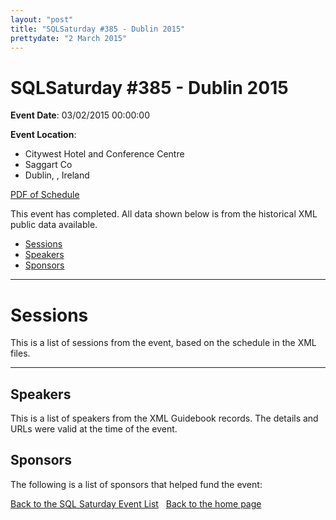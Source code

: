 ```yaml
---
layout: "post" 
title: "SQLSaturday #385 - Dublin 2015" 
prettydate: "2 March 2015" 
---
```

# SQLSaturday #385 - Dublin 2015
 
**Event Date**: 03/02/2015 00:00:00
 
**Event Location**:
- Citywest Hotel and Conference Centre
- Saggart Co
- Dublin, , Ireland
 
<a href="/PDF/0385.pdf">PDF of Schedule</a>
 
This event has completed. All data shown below is from the historical XML public data available.
<ul>
   <li><a href="#sessions">Sessions</a></li>
   <li><a href="#speakers">Speakers</a></li>
   <li><a href="#sponsors">Sponsors</a></li>
</ul>
 
 
----------------------------------------------------------------------------------- 
 
# <a name="sessions"></a>Sessions
This is a list of sessions from the event, based on the schedule in the XML files.
 
----------------------------------------------------------------------------------- 
## <a name="#speakers"></a>Speakers
This is a list of speakers from the XML Guidebook records. The details and URLs were valid at the time of the event.
 
 
 
 
## <a name="sponsors"></a>Sponsors
The following is a list of sponsors that helped fund the event:
 
[Back to the SQL Saturday Event List](/past.html)
&nbsp;
[Back to the home page](/index.html)
